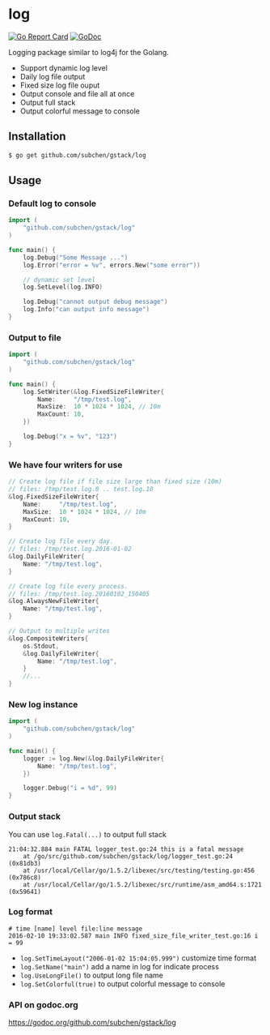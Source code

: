 log
================

[![Go Report Card](https://goreportcard.com/badge/github.com/subchen/gstack/log)](https://goreportcard.com/report/github.com/subchen/gstack/log)
[![GoDoc](https://godoc.org/github.com/subchen/gstack/log?status.svg)](https://godoc.org/github.com/subchen/gstack/log)

Logging package similar to log4j for the Golang.

* Support dynamic log level
* Daily log file output
* Fixed size log file ouput
* Output console and file all at once
* Output full stack
* Output colorful message to console

Installation
---------------

```bash
$ go get github.com/subchen/gstack/log
```

Usage
---------------

### Default log to console

```go
import (
    "github.com/subchen/gstack/log"
)

func main() {
    log.Debug("Some Message ...")
    log.Error("error = %v", errors.New("some error"))

    // dynamic set level
    log.SetLevel(log.INFO)

    log.Debug("cannot output debug message")
    log.Info("can output info message")
}
```

### Output to file

```go
import (
    "github.com/subchen/gstack/log"
)

func main() {
    log.SetWriter(&log.FixedSizeFileWriter{
        Name:     "/tmp/test.log",
		MaxSize:  10 * 1024 * 1024, // 10m
		MaxCount: 10,
    })

    log.Debug("x = %v", "123")
}
```

### We have four writers for use

```go
// Create log file if file size large than fixed size (10m)
// files: /tmp/test.log.0 .. test.log.10
&log.FixedSizeFileWriter{
    Name:     "/tmp/test.log",
    MaxSize:  10 * 1024 * 1024, // 10m
    MaxCount: 10,
}

// Create log file every day.
// files: /tmp/test.log.2016-01-02
&log.DailyFileWriter{
    Name: "/tmp/test.log",
}

// Create log file every process.
// files: /tmp/test.log.20160102_150405
&log.AlwaysNewFileWriter{
    Name: "/tmp/test.log",
}

// Output to multiple writes
&log.CompositeWriters{
	os.Stdout,
    &log.DailyFileWriter{
        Name: "/tmp/test.log",
    }
    //...
}
```

### New log instance

```go
import (
    "github.com/subchen/gstack/log"
)

func main() {
    logger := log.New(&log.DailyFileWriter{
        Name: "/tmp/test.log",
    })

    logger.Debug("i = %d", 99)
}
```

### Output stack

You can use `log.Fatal(...)` to output full stack

```
21:04:32.884 main FATAL logger_test.go:24 this is a fatal message
	at /go/src/github.com/subchen/gstack/log/logger_test.go:24 (0x81db3)
	at /usr/local/Cellar/go/1.5.2/libexec/src/testing/testing.go:456 (0x786c8)
	at /usr/local/Cellar/go/1.5.2/libexec/src/runtime/asm_amd64.s:1721 (0x59641)
```

### Log format

```
# time [name] level file:line message
2016-02-10 19:33:02.587 main INFO fixed_size_file_writer_test.go:16 i = 99
```

* `log.SetTimeLayout("2006-01-02 15:04:05.999")` customize time format
* `log.SetName("main")` add a name in log for indicate process
* `log.UseLongFile()` to output long file name
* `log.SetColorful(true)` to output colorful message to console

### API on godoc.org

https://godoc.org/github.com/subchen/gstack/log
